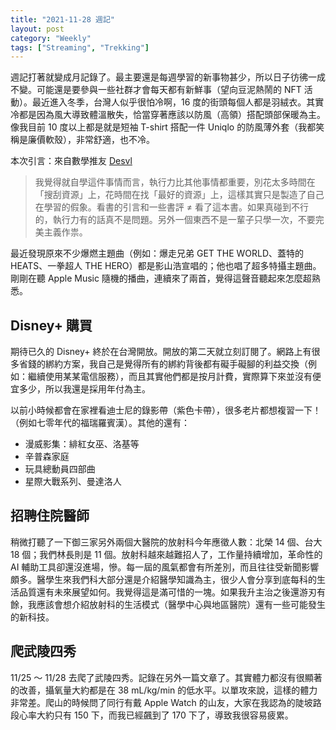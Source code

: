 ```yaml
---
title: "2021-11-28 週記"
layout: post
category: "Weekly"
tags: ["Streaming", "Trekking"]
---
```


週記打著就變成月記錄了。最主要還是每週學習的新事物甚少，所以日子彷彿一成不變。可能還是要參與一些社群才會每天都有新鮮事（望向豆泥熱鬧的 NFT 活動）。最近進入冬季，台灣人似乎很怕冷啊，16 度的街頭每個人都是羽絨衣。其實冷都是因為風大導致體溫散失，恰當穿著應該以防風（高領）搭配頭部保暖為主。像我目前 10 度以上都是就是短袖 T-shirt 搭配一件 Uniqlo 的防風薄外套（我都笑稱是廉價軟殼），非常舒適，也不冷。

本次引言：來自數學推友 [Desvl](https://twitter.com/desvl_)

> 我覺得就自學這件事情而言，執行力比其他事情都重要，別花太多時間在「搜刮資源」上，花時間在找「最好的資源」上，這樣其實只是製造了自己在學習的假象。看書的引言和一些書評 ≠ 看了這本書。如果真碰到不行的，執行力有的話真不是問題。另外一個東西不是一輩子只學一次，不要完美主義作祟。

最近發現原來不少爆燃主題曲（例如：爆走兄弟 GET THE WORLD、蓋特的 HEATS、一拳超人 THE HERO）都是影山浩宣唱的；他也唱了超多特攝主題曲。剛剛在聽 Apple Music 隨機的播曲，連續來了兩首，覺得這聲音聽起來怎麼超熟悉。

## Disney+ 購買

期待已久的 Disney+ 終於在台灣開放。開放的第二天就立刻訂閱了。網路上有很多省錢的綁約方案，我自己是覺得所有的綁約背後都有礙手礙腳的利益交換（例如：繼續使用某某電信服務），而且其實他們都是按月計費，實際算下來並沒有便宜多少，所以我還是採用年付為主。

以前小時候都會在家裡看迪士尼的錄影帶（紫色卡帶），很多老片都想複習一下！（例如七零年代的福瑞羅賓漢）。其他的還有：

- 漫威影集：緋紅女巫、洛基等
- 辛普森家庭
- 玩具總動員四部曲
- 星際大戰系列、曼達洛人

## 招聘住院醫師

稍微打聽了一下御三家另外兩個大醫院的放射科今年應徵人數：北榮 14 個、台大 18 個；我們林長則是 11 個。放射科越來越難招人了，工作量持續增加，革命性的 AI 輔助工具卻還沒進場，慘。每一屆的風氣都會有所差別，而且往往受新聞影響頗多。醫學生來我們科大部分還是介紹醫學知識為主，很少人會分享到底每科的生活品質還有未來展望如何。我覺得這是滿可惜的一塊。如果我升主治之後還游刃有餘，我應該會想介紹放射科的生活模式（醫學中心與地區醫院）還有一些可能發生的新科技。

## 爬武陵四秀

11/25 ～ 11/28 去爬了武陵四秀。記錄在另外一篇文章了。其實體力都沒有很顯著的改善，攝氧量大約都是在 38 mL/kg/min 的低水平。以單攻來說，這樣的體力非常差。爬山的時候問了同行有戴 Apple Watch 的山友，大家在我認為的陡坡路段心率大約只有 150 下，而我已經飆到了 170 下了，導致我很容易疲累。

